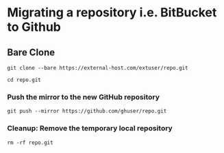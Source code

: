 
# Migrating a repository i.e. BitBucket to Github

## Bare Clone
`git clone --bare https://external-host.com/extuser/repo.git`

`cd repo.git`

### Push the mirror to the new GitHub repository
`git push --mirror https://github.com/ghuser/repo.git`

### Cleanup: Remove the temporary local repository
`rm -rf repo.git`